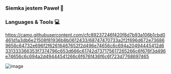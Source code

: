 ### Siemka jestem Paweł 👋
### Languages & Tools 💻
https://camo.githubusercontent.com/cfc89237246f420f8d7b93a106b1cbd0461d1a3db6e21508f81936b8b0612433/68747470733a2f2f696d672e736869656c64732e696f2f62616467652f2d496e74656c6c694a20494445412d6331333366353f7374796c653d666c61742d737175617265266c6f676f3d496e74656c6c694a2d49444541266c6f676f436f6c6f723d7768697465

![image](https://user-images.githubusercontent.com/46606720/132036011-48ce18b0-69b3-4b52-b1c3-e8cf82aa6411.png)



